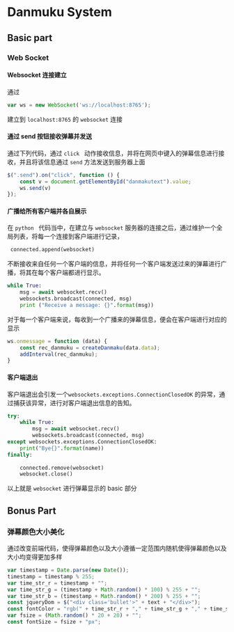 # Danmuku System 

## Basic part

### Web Socket 

#### Websocket 连接建立

通过

```js
var ws = new WebSocket('ws://localhost:8765');
```

建立到 `localhost:8765` 的 `websocket` 连接

#### 通过 send 按钮接收弹幕并发送

通过下列代码，通过 `click ` 动作接收信息，并将在网页中键入的弹幕信息进行接收，并且将该信息通过 `send` 方法发送到服务器上面

```javascript
$(".send").on("click", function () {
    const v = document.getElementById("danmakutext").value;
    ws.send(v)
});
```



#### 广播给所有客户端并各自展示

在 `python ` 代码当中，在建立与 `websocket` 服务器的连接之后，通过维护一个全局列表，将每一个连接到客户端进行记录，

```python
 connected.append(websocket)
```



不断接收来自任何一个客户端的信息，并将任何一个客户端发送过来的弹幕进行广播，将其在每个客户端都进行显示。

```python
while True: 
    msg = await websocket.recv() 
    websockets.broadcast(connected, msg)
    print ("Receive a message: {}".format(msg))
```

对于每一个客户端来说，每收到一个广播来的弹幕信息，便会在客户端进行对应的显示

```js
ws.onmessage = function (data) {
    const rec_danmuku = createDanmaku(data.data);
    addInterval(rec_danmuku);
}
```



#### 客户端退出

客户端退出会引发一个`websockets.exceptions.ConnectionClosedOK` 的异常，通过捕获该异常，进行对客户端退出信息的告知。

```python
try:
    while True: 
        msg = await websocket.recv() 
        websockets.broadcast(connected, msg)
except websockets.exceptions.ConnectionClosedOK:
    print("Bye{}".format(name))
finally:
    
    connected.remove(websocket)
    websocket.close()
```

以上就是 `websocket` 进行弹幕显示的 basic 部分

## Bonus Part

### 弹幕颜色大小美化

通过改变前端代码，使得弹幕颜色以及大小遵循一定范围内随机使得弹幕颜色以及大小均变得更加多样

```javascript
var timestamp = Date.parse(new Date());
timestamp = timestamp % 255;
var time_str_r = timestamp + "";
var time_str_g = (timestamp + Math.random() * 100) % 255 + "";
var time_str_b = (timestamp + Math.random() * 200) % 255 + "";
const jqueryDom = $("<div class='bullet'>" + text + "</div>");
const fontColor = "rgb(" + time_str_r + "," + time_str_g + "," + time_str_b + ")";
var fsize = (Math.random() * 20 + 20) + "";
const fontSize = fsize + "px";
```


